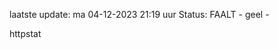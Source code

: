 laatste update: 
ma 04-12-2023 21:19   uur 
Status: FAALT - geel - 
<div class="service Y">httpstat</div>